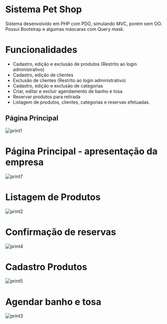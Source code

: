 # Sistema Pet Shop

Sistema desenvolvido em PHP com PDO, simulando MVC, porém sem OO.
Possui Bootstrap e algumas máscaras com Query mask.

# Funcionalidades 
- Cadastro, edição e exclusão de produtos (Restrito ao login administrativo)
- Cadastro, edição de clientes
- Exclusão de clientes (Restrito ao login administrativo)
- Cadastro, edição e exclusão de categorias
- Criar, editar e excluir agendamento de banho e tosa
- Reservar produtos para retirada
- Listagem de produtos, clientes, categorias e reservas efetuadas.


## Página Principal
![print1](https://user-images.githubusercontent.com/36732444/49344470-b9d67b00-f65e-11e8-9d19-1bcd3a01160a.png)


# Página Principal - apresentação da empresa
![print7](https://user-images.githubusercontent.com/36732444/49344475-c65ad380-f65e-11e8-9d49-49e6bb57d60f.png)



# Listagem de Produtos
![print2](https://user-images.githubusercontent.com/36732444/49344483-eb4f4680-f65e-11e8-9a31-d1a39cf331de.png)


# Confirmação de reservas
![print4](https://user-images.githubusercontent.com/36732444/49344493-091cab80-f65f-11e8-9768-28e9ff92fd62.png)



# Cadastro Produtos
![print5](https://user-images.githubusercontent.com/36732444/49344505-4ed97400-f65f-11e8-825f-b7429c54c223.png)



# Agendar banho e tosa
![print3](https://user-images.githubusercontent.com/36732444/49344503-4123ee80-f65f-11e8-86d4-5eee94713a60.png)
